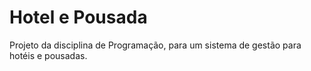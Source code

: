 # Hotel e Pousada

Projeto da disciplina de Programação, para um sistema de gestão para hotéis e pousadas.
